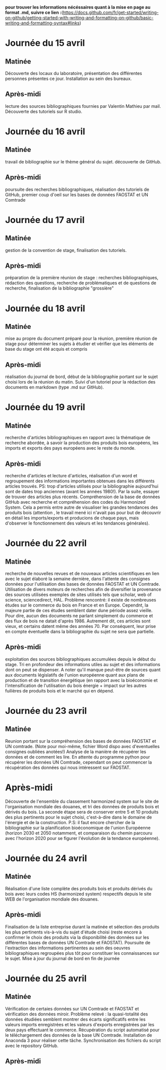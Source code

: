 **pour trouver les informations nécéssaires quant à la mise en page au format .md, suivre ce lien :**(https://docs.github.com/fr/get-started/writing-on-github/getting-started-with-writing-and-formatting-on-github/basic-writing-and-formatting-syntax#links)
# Journée du 15 avril
## Matinée
Découverte des locaux du laboratoire, présentation des différentes personnes présentes ce jour. Installation au sein des bureaux.
## Après-midi
lecture des sources bibliographiques fournies par Valentin Mathieu par mail. Découverte des tutoriels sur R studio.
# Journée du 16 avril
## Matinée
travail de bibliographie sur le thème général du sujet. découverte de GitHub.
## Après-midi
poursuite des recherches bibliographiques, réalisation des tutoriels de GitHub, premier coup d'oeil sur les bases de données 
FAOSTAT et UN Comtrade
# Journée du 17 avril
## Matinée
gestion de la convention de stage, finalisation des tutoriels. 
## Après-midi
préparation de la première réunion de stage : recherches bibliographiques, 
rédaction des questions, recherche de problématiques et de questions de recherche, finalisation de la bibliographie "grossière"
# Journée du 18 avril
## Matinée
mise au propre du document préparé pour la réunion, première réunion de stage pour déterminer
les sujets à étudier et vérifier que les éléments de base du stage ont été acquis et compris
## Après-midi
réalisation du journal de bord, début de la bibliographie portant sur le sujet choisi lors de la réunion du matin. Suivi d'un tutoriel 
pour la rédaction des documents en markdown (type .md sur GitHub).
# Journée du 19 avril
## Matinée
recherche d'articles bibliographiques en rapport avec la thématique de recherche abordée, à savoir la production des produits bois européens, les imports et exports des pays européens avec le reste du monde.
## Après-midi
recherche d'articles et lecture d'articles, réalisation d'un word et regroupement des informations importantes obtenues dans les différents articles trouvés. PS: trop d'articles utilisés pour la bibliographie aujourd'hui sont de dates trop anciennes (avant les années 1980!). Par la suite, essayer de trouver des articles plus récents.
Compréhension de la base de données GitHub avec recherche et compréhension des codes du Harmonized System. Cela a permis entre autre de visualiser les grandes tendances des produits bois (attention , le travail mené ici n'avait pas pour but de découvrir en détail les imports/exports et producions de chaque pays, mais d'observer le fonctionnement des valeurs et les tendances générales).
# Journée du 22 avril
## Matinée
recherche de nouvelles revues et de nouveaux articles scientifiques en lien avec le sujet élaboré la semaine dernière, dans l'attente des consignes données pour l'utilisation des bases de données FAOSTAT et UN Comtrade. 
Utilisation de divers moteurs de recherches afin de diversifier la provenance des sources utilisées exemples de sites utilisés tels que scholar, web of science, sciencedirect, HAL. 
Problème rencontré: il existe de nombreuses études sur le commerce du bois en France et en Europe. Cependnt, la majeure partie de ces études semblent dater dune période assez vieille. Pour dire, aucun des documents ne parlant simplement du commerce et des flux de bois ne datait d'après 1986. Autrement dit, ces articles sont vieux, et certains datent même des années 70. Par conséquent, leur prise en compte éventuelle dans la bibliographie du sujet ne sera que partielle.
## Après-midi
exploitation des sources bibliographiques accumulées depuis le début du stage. Tri en profondeur des informations utiles au sujet et des informations dont on peut se dispenser. A noter qu'il manque peut-être de sources quant aux documents législatifs de l'union européenne quant aux plans de production et de transition énergétique (en rapport avec la bioéconomie et l'intensification de l'utilisation du bois énergie + impact sur les autres fuilières de produits bois et le marché qui en dépend.
# Journée du 23 avril
## Matinée
Reunion portant sur la compréhension des bases de données FAOSTAT et UN comtrade. (Note pour moi-même, fichier Word dispo avec d'eventuelles consignes oubliées anotées!) Analyse de la manière de récupérer les données et de comment les lire. En attente du programme python pour récupérer les données UN Comtrade, cependant on peut commencer la récupération des données qui nous intéressent sur FAOSTAT.
# Après-midi
Découverte de l'ensemble du classement harmonized system sur le site de l'organisation mondiale des douanes, et tri des données de produits bois et dérivés du bois. La seconde étape sera de conserver entre 5 et 10 produits des plus pertinents pour le sujet choisi, c'est-à-dire dans le domaine de l'énergie et de la construction. 
P.S: il faut encore chercher de la bibliographie sur la planification bioéconomique de l'union Européenne (horizon 2030 et 2050 notamment, et comparaison du chemin parcouru avec l'horizon 2020 pour se figurer l'évolution de la tendance européenne). 
# Journée du 24 avril
## Matinée
Réalisation d'une liste complète des produits bois et produits dérivés du bois avec leurs codes HS (harmonized system) respectifs depuis le site WEB de l'organisation mondiale des douanes. 
## Après-midi 
Finalisation de la liste entreprise durant la matinée et sélection des produits les plus pertinents vis-à-vis du sujet d'étude choisi (reste encore à confirmer le choix des produits via la disponibilité des données sur les différentes bases de données UN Comtrade et FAOSTAT). 
Poursuite de l'extraction des informations pertinentes au sein des oeuvres bibliographiques regroupées plus tôt pour constituer les connaissances sur le sujet. 
Mise à jour du journal de bord en fin de journée
# Journée du 25 avril
## Matinée
Vérification de certaies données sur UN Comtrade et FAOSTAT et vérification des données miroir. Problème relevé : la quasi-totalité des données étudiées semblent montrer des écarts significatifs entre les valeurs imports enregistrées et les valeurs d'exports enregistrées par les deux pays effectuant le commerce. 
Récupération du script automatisé pour le téléchargement des données de la base UN Comtrade. Installation de Anaconda 3 pour réaliser cette tâche. Synchronisation des fichiers du script avec le repository GitHub. 
## Après-midi

